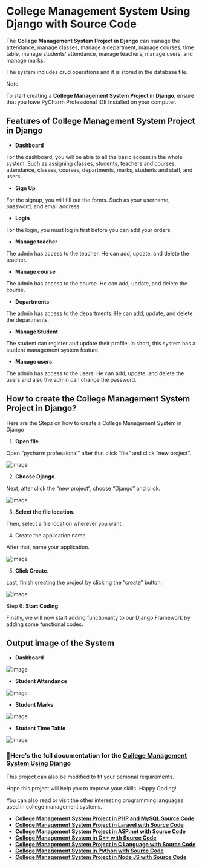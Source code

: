 # College Management System Using Django with Source Code

The **College Management System Project in Django** can manage the attendance, manage classes, manage a department, manage courses, time table, manage students’ attendance, manage teachers, manage users, and manage marks.

The system includes crud operations and it is stored in the database file.

>[!NOTE]
> To start creating a **College Management System Project in Django**, ensure that you have PyCharm Professional IDE Installed on your computer.

## Features of College Management System Project in Django

* **Dashboard**

For the dashboard, you will be able to all the basic access in the whole system. Such as assigning classes, students, teachers and courses, attendance, classes, courses, departments, marks, students and staff, and users.

* **Sign Up**

For the signup, you will fill out the forms. Such as your username, password, and email address.

* **Login**

For the login, you must log in first before you can add your orders.

* **Manage teacher**

The admin has access to the teacher. He can add, update, and delete the teacher.

* **Manage course**

The admin has access to the course. He can add, update, and delete the course.

* **Departments**

The admin has access to the departments. He can add, update, and delete the departments.

* **Manage Student**

The student can register and update their profile. In short, this system has a student management system feature.

* **Manage users**

The admin has access to the users. He can add, update, and delete the users and also the admin can change the password.

## How to create the College Management System Project in Django?

Here are the Steps on how to create a College Management System in Django

1. **Open file**.

Open “pycharm professional” after that click “file” and click “new project”.

![image](https://github.com/user-attachments/assets/00a64e56-4b2b-4248-b199-d417bb59bb6c)

2. **Choose Django**.

Next, after click the “new project“, choose “Django” and click.

![image](https://github.com/user-attachments/assets/76e98d7a-9fcd-43ca-bbfd-38753a4c4a86)

3. **Select the file location**.

Then, select a file location wherever you want.


4. Create the application name.

After that, name your application.

![image](https://github.com/user-attachments/assets/4726ed54-7d29-4816-8ea6-4c09a6425049)

5. **Click Create**.

Last, finish creating the project by clicking the “create” button.

![image](https://github.com/user-attachments/assets/30dfaaec-e148-4085-9874-9bf2e978a427)

Step 6: **Start Coding**.

Finally, we will now start adding functionality to our Django Framework by adding some functional codes.

## Output image of the System

* **Dashboard** 

![image](https://github.com/user-attachments/assets/12a17dd6-6766-4b36-a949-847aa12cdd84)

* **Student Attendance**

![image](https://github.com/user-attachments/assets/dc95ce36-3c1b-4f7a-8c10-02febd6fb539)

* **Student Marks**

![image](https://github.com/user-attachments/assets/1001aec0-126d-41f3-8edf-356ac2b3b43e)

* **Student Time Table**

![image](https://github.com/user-attachments/assets/aa3a5446-37d5-4bff-a47f-0e9c1b75f9dc)


### 📌Here's the full documentation for the [College Management System Using Django](https://itsourcecode.com/free-projects/python-projects/college-management-system-project-in-django-with-source-code/)

This project can also be modified to fit your personal requirements. 

Hope this project will help you to improve your skills. Happy Coding!

You can also read or visit the other interesting programming languages used in college management systems.

* **[College Management System Project in PHP and MySQL Source Code](https://itsourcecode.com/free-projects/php-project/college-management-system-project-in-php-and-mysql/)**
* **[College Management System Project in Laravel with Source Code](https://itsourcecode.com/free-projects/laravel/college-management-system-project-in-laravel-with-source-code/)**
* **[College Management System Project in ASP.net with Source Code](https://itsourcecode.com/free-projects/asp/college-management-system-project-in-asp-net-with-source-code/)**
* **[College Management System in C++ with Source Code](https://itsourcecode.com/free-projects/cplusplus-projects/college-management-system-in-c-with-source-code/)**
* **[College Management System Project in C Language with Source Code](https://itsourcecode.com/free-projects/c-projects/college-management-system-project-in-c-language-with-source-code/)**
* **[College Management System in Python with Source Code](https://itsourcecode.com/free-projects/python-projects/college-management-system-in-python-with-source-code/)**
* **[College Management System Project in Node JS with Source Code](https://itsourcecode.com/nodejs-projects/college-management-system-project-in-node-js-with-source-code/)**
